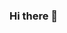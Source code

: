 ### Hi there 👋


<!--
[![Anurag's GitHub stats](https://github-readme-stats.vercel.app/api?username=manonBr)](https://github.com/manonBr/github-readme-stats)
**manonBr/manonBr** is a ✨ _special_ ✨ repository because its `README.md` (this file) appears on your GitHub profile.

Here are some ideas to get you started:

- 🔭 I’m currently working on ...
- 🌱 I’m currently learning ...
- 👯 I’m looking to collaborate on ...
- 🤔 I’m looking for help with ...
- 💬 Ask me about ...
- 📫 How to reach me: ...
- 😄 Pronouns: ...
- ⚡ Fun fact: ...
-->
